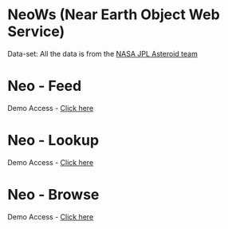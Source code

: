 # NeoWs (Near Earth Object Web Service)

Data-set: All the data is from the <a href="http://neo.jpl.nasa.gov/">NASA JPL Asteroid team</a>

# Neo - Feed

Demo Access - <a href="http://geekresearchlab.net/NASA/open_api/NeoWs/feed.php">Click here</a>

# Neo - Lookup

Demo Access - <a href="http://geekresearchlab.net/NASA/open_api/NeoWs/lookup.php">Click here</a>

# Neo - Browse

Demo Access - <a href="http://geekresearchlab.net/NASA/open_api/NeoWs/browse.php">Click here</a>
